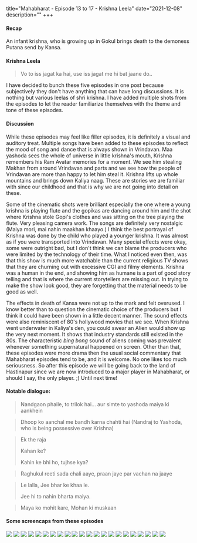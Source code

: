 title="Mahabharat - Episode 13 to 17 - Krishna Leela"
date="2021-12-08"
description=""
+++
#### Recap 
An infant krishna, who is growing up in Gokul brings death to the demoness Putana send by Kansa.

#### Krishna Leela
> Vo to iss jagat ka hai, use iss jagat me hi bat jaane do..

I have decided to bunch these five episodes in one post because subjectively they don't have anything that can have long discussions. It is nothing but various leelas of shri krishna. I have added multiple shots from the episodes to let the reader familiarize themselves with the theme and tone of these episodes.

#### Discussion

While these episodes may feel like filler episodes, it is definitely a visual
and auditory treat. Multiple songs have been added to these episodes to reflect
the mood of song and dance that is always shown in Vrindavan. Maa yashoda sees
the whole of universe in little krishna's mouth,
Krishna remembers his Ram Avatar memories for a moment. We see him stealing
Makhan from around Vrindavan and parts
and we see how the people of Vrindavan are more than happy to let him steal it.
Krishna lifts up whole mountains and brings down Kaliya naag. These are stories
we are familiar with
since our childhood and that is why we are not going into detail on these. 

Some of the cinematic shots were brilliant especially the one where a young
krishna is playing flute and the gopikas are dancing around him and the shot
where Krishna stole Gopi's clothes and was sitting on the tree playing the
flute. Very pleasing camera work. The songs are
definitely very nostalgic (Maiya mori, mai nahin maakhan khaayo.) I think the
best portrayal of Krishna was done by the child who played a younger krishna.
It was almost as if you were transported into Vrindavan. Many special effects
were okay, some were outright bad, but I don't think we can blame the producers
who were limited by the technology of their time. What I noticed even then, was
that this show is much more watchable than the current religious TV shows that
they are churning out with excessive CGI and filmy elements. Krishna was a
human in the end, and showing him as humane is a part of good story telling and
that is where the current storytellers are missing out. In trying to make the
show look good, they are forgetting that the material needs to be good as well.

The effects in death of Kansa were not up to the mark and felt overused. I know
better than to question the cinematic choice of the producers but I think it
could have been shown in a little decent manner. The sound effects were also
reminiscent of 80's hollywood movies that we see. When Krishna went underwater
in Kaliya's den, you could swear an Alien would show up the very next moment. It
shows that industry standards still existed in the 80s. The characteristic
*bing bong* sound of aliens coming was prevalent whenever something
supernatural happened on screen. Other than that, these episodes were more
drama then the usual social commentary that Mahabharat episodes tend to be, and
it is welcome. No one likes too much seriousness. So after this episode we will
be going back to the land of Hastinapur since we are now introduced to a major
player in Mahabharat, or should I say, the only player. ;) Until next time!

#### Notable dialogue:

>Nandgaon phaile, to trilok hai... aur simte to yashoda maiya ki aankhein
<!-- -->
>Dhoop ko aanchal me bandh karna chahti hai (Nandraj to Yashoda, who is being possessive over Krishna)
<!-- -->
>Ek the raja
>
>Kahan ke?
>
>Kahin ke bhi ho, tujhse kya?
<!-- -->
>Raghukul reeti sada chali aaye, praan jaye par vachan na jaaye
<!-- -->
>Le lalla, Jee bhar ke khaa le.
>
>Jee hi to nahin bharta maiya.
<!-- -->
>Maya ko mohit kare, Mohan ki muskaan

#### Some screencaps from these episodes

![](/static/images/mahabharat/krishnaleela_1.webp)
![](/static/images/mahabharat/krishnaleela_2.webp)
![](/static/images/mahabharat/krishnaleela_3.webp)
![](/static/images/mahabharat/krishnaleela_4.webp)
![](/static/images/mahabharat/krishnaleela_5.webp)
![](/static/images/mahabharat/krishnaleela_6.webp)
![](/static/images/mahabharat/krishnaleela_7.webp)
![](/static/images/mahabharat/krishnaleela_8.webp)
![](/static/images/mahabharat/krishnaleela_9.webp)
![](/static/images/mahabharat/krishnaleela_10.webp)
![](/static/images/mahabharat/krishnaleela_11.webp)
![](/static/images/mahabharat/krishnaleela_12.webp)
![](/static/images/mahabharat/krishnaleela_13.webp)
![](/static/images/mahabharat/krishnaleela_14.webp)
![](/static/images/mahabharat/krishnaleela_15.webp)
![](/static/images/mahabharat/krishnaleela_16.webp)
![](/static/images/mahabharat/krishnaleela_17.webp)
![](/static/images/mahabharat/krishnaleela_18.webp)
![](/static/images/mahabharat/krishnaleela_19.webp)
![](/static/images/mahabharat/krishnaleela_20.webp)
![](/static/images/mahabharat/krishnaleela_21.webp)
![](/static/images/mahabharat/krishnaleela_22.webp)
